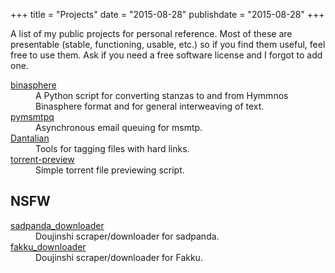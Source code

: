 +++
title = "Projects"
date = "2015-08-28"
publishdate = "2015-08-28"
+++

A list of my public projects for personal reference.  Most of these are
presentable (stable, functioning, usable, etc.) so if you find them useful, feel
free to use them.  Ask if you need a free software license and I forgot to add
one.

<dl>
  <dt>
    <a href="https://github.com/darkfeline/binasphere">binasphere</a>
  </dt>
  <dd>
    A Python script for converting stanzas to and from Hymmnos Binasphere format and
    for general interweaving of text.
  </dd>

  <dt>
    <a href="https://github.com/darkfeline/pymsmtpq">pymsmtpq</a>
  </dt>
  <dd>
    Asynchronous email queuing for msmtp.
  </dd>

  <dt>
    <a href="https://github.com/darkfeline/dantalian">Dantalian</a>
  </dt>
  <dd>
    Tools for tagging files with hard links.
  </dd>

  <dt>
    <a href="https://github.com/darkfeline/torrent-preview">torrent-preview</a>
  </dt>
  <dd>
    Simple torrent file previewing script.
  </dd>
</dl>

## NSFW

<dl>
  <dt>
    <a href="https://github.com/darkfeline/sadpanda_downloader">sadpanda_downloader</a>
  </dt>
  <dd>
    Doujinshi scraper/downloader for sadpanda.
  </dd>

  <dt>
    <a href="https://github.com/darkfeline/sadpanda_downloader">fakku_downloader</a>
  </dt>
  <dd>
    Doujinshi scraper/downloader for Fakku.
  </dd>
</dl>
